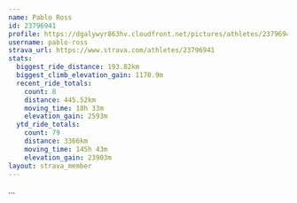 ```yaml
---
name: Pablo Ross
id: 23796941
profile: https://dgalywyr863hv.cloudfront.net/pictures/athletes/23796941/14615399/1/large.jpg
username: pablo-ross
strava_url: https://www.strava.com/athletes/23796941
stats:
  biggest_ride_distance: 193.82km
  biggest_climb_elevation_gain: 1170.9m
  recent_ride_totals:
    count: 8
    distance: 445.52km
    moving_time: 18h 33m
    elevation_gain: 2593m
  ytd_ride_totals:
    count: 79
    distance: 3366km
    moving_time: 145h 43m
    elevation_gain: 23903m
layout: strava_member
--- 
```

...
